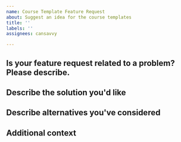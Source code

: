 ```yaml
---
name: Course Template Feature Request
about: Suggest an idea for the course templates
title: ''
labels: ''
assignees: cansavvy

---
```


## Is your feature request related to a problem? Please describe.
<!-- A clear and concise description of what the problem is. Ex. I'm always frustrated when [...] -->

## Describe the solution you'd like
<!-- A clear and concise description of what you want to happen. -->

## Describe alternatives you've considered
<!--  A clear and concise description of any alternative solutions or features you've considered. -->

## Additional context
<!-- Add any other context or screenshots about the feature request here.  -->
